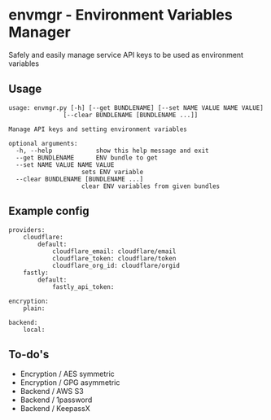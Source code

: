 # envmgr - Environment Variables Manager
Safely and easily manage service API keys to be used as environment variables

## Usage
    usage: envmgr.py [-h] [--get BUNDLENAME] [--set NAME VALUE NAME VALUE]
                   [--clear BUNDLENAME [BUNDLENAME ...]]
    
    Manage API keys and setting environment variables
    
    optional arguments:
      -h, --help            show this help message and exit
      --get BUNDLENAME      ENV bundle to get
      --set NAME VALUE NAME VALUE
                        sets ENV variable
      --clear BUNDLENAME [BUNDLENAME ...]
                        clear ENV variables from given bundles

## Example config
    providers:
        cloudflare:
            default:
                cloudflare_email: cloudflare/email
                cloudflare_token: cloudflare/token
                cloudflare_org_id: cloudflare/orgid
        fastly:
            default:
                fastly_api_token:

    encryption:
        plain:
    
    backend:
        local:

## To-do's
* Encryption / AES symmetric
* Encryption / GPG asymmetric
* Backend / AWS S3
* Backend / 1password
* Backend / KeepassX
